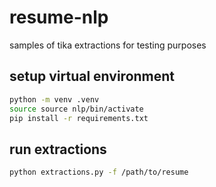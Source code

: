 # resume-nlp

samples of tika extractions for testing purposes

## setup virtual environment
```bash
python -m venv .venv
source source nlp/bin/activate
pip install -r requirements.txt
```

## run extractions
```bash
python extractions.py -f /path/to/resume
```